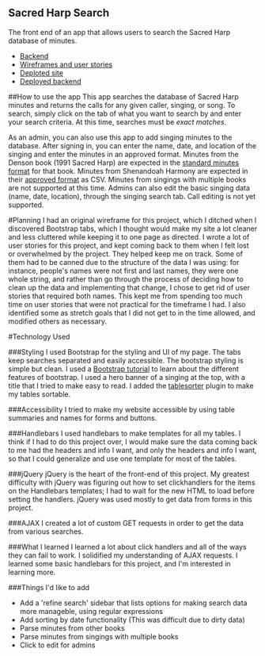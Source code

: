 ## Sacred Harp Search
The front end of an app that allows users to search the Sacred Harp database of minutes.

* [Backend](https://github.com/raq929/sacred_harp_search_backend)
* [Wireframes and user stories](https://github.com/raq929/sacred_harp_search_frontend/tree/master/images/planning)
* [Deploted site](http://raq929.github.io/sacred_harp_search_frontend)
* [Deployed backend](https://mighty-shelf-9974.herokuapp.com/)

##How to use the app
This app searches the database of Sacred Harp minutes and returns the calls for any given caller, singing, or song. To search, simply click on the tab of what you want to search by and enter your search criteria.
At this time, searches must be *exact matches*.

As an admin, you can also use this app to add singing minutes to the database. After signing in, you can enter the name, date, and location of the singing and enter the minutes in an approved format.
Minutes from the Denson book (1991 Sacred Harp) are expected in the [standard minutes format](http://fasola.org/minutes/OnlineMinutesPDFFiles/SacredHarpMinutesOnline2014.pdf) for that book.
Minutes from Shenandoah Harmony are expected in their [approved format](http://www.shenandoahharmony.com/?wpdmdl=2213) as CSV.
Minutes from singings with multiple books are not supported at this time.
Admins can also edit the basic singing data (name, date, location), through the singing search tab. Call editing is not yet supported.


#Planning
I had an original wireframe for this project, which I ditched when I discovered Bootstrap tabs, which I thought would make my site a lot cleaner and less cluttered while keeping it to one page as directed.
I wrote a lot of user stories for this project, and kept coming back to them when I felt lost or overwhelmed by the project. They helped keep me on track. Some of them had to be canned due to the structure of the data I was using: for instance, people's names were not first and last names, they were one whole string, and rather than go through the process of deciding how to clean up the data and implementing that change, I chose to get rid of user stories that required both names. This kept me from spending too much time on user stories that were not practical for the timeframe I had. I also identified some as stretch goals that I did not get to in the time allowed, and modified others as necessary.

#Technology Used

###Styling
I used Bootstrap for the styling and UI of my page. The tabs keep searches separated and easily accessible. The bootstrap styling is simple but clean.  I used a [Bootstrap tutorial](http://www.tutorialrepublic.com/twitter-bootstrap-tutorial/) to learn about the different features of bootstrap.
I used a hero banner of a singing at the top, with a title that I tried to make easy to read.
I added the [tablesorter](http://mottie.github.io/tablesorter/docs/index.html) plugin to make my tables sortable.

###Accessibility
I tried to make my website accessible by using table summaries and names for forms and buttons.

###Handlebars
I used handlebars to make templates for all my tables. I think if I had to do this project over, I would make sure the data coming back to me had the headers and info I want, and only the headers and info I want, so that I could generalize and use one template for most of the tables.

###jQuery
jQuery is the heart of the front-end of this project. My greatest difficulty with jQuery was figuring out how to set clickhandlers for the items on the Handlebars templates; I had to wait for the new HTML to load before setting the handlers.
jQuery was used mostly to get data from forms in this project.

###AJAX
I created a lot of custom GET requests in order to get the data from various searches.

###What I learned
I learned a lot about click handlers and all of the ways they can fail to work. I solidified my understanding of AJAX requests. I learned some basic handlebars for this project, and I'm interested in learning more.

###Things I'd like to add
- Add a 'refine search' sidebar that lists options for making search data more manageble, using regular expressions
- Add sorting by date functionality (This was difficult due to dirty data)
- Parse minutes from other books
- Parse minutes from singings with multiple books
- Click to edit for admins

